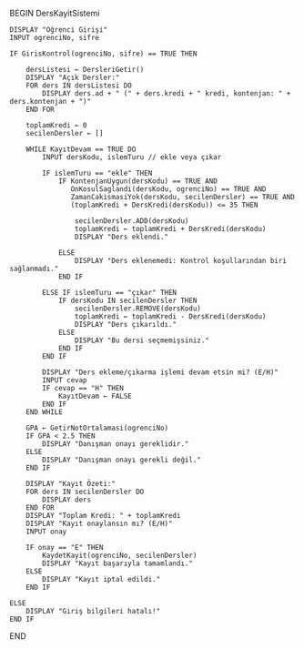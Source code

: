 BEGIN DersKayitSistemi

    DISPLAY "Öğrenci Girişi"
    INPUT ogrenciNo, sifre

    IF GirisKontrol(ogrenciNo, sifre) == TRUE THEN

        dersListesi ← DersleriGetir()
        DISPLAY "Açık Dersler:"
        FOR ders IN dersListesi DO
            DISPLAY ders.ad + " (" + ders.kredi + " kredi, kontenjan: " + ders.kontenjan + ")"
        END FOR

        toplamKredi ← 0
        secilenDersler ← []
        
        WHILE KayıtDevam == TRUE DO
            INPUT dersKodu, islemTuru // ekle veya çıkar

            IF islemTuru == "ekle" THEN
                IF KontenjanUygun(dersKodu) == TRUE AND
                   OnKosulSaglandi(dersKodu, ogrenciNo) == TRUE AND
                   ZamanCakismasiYok(dersKodu, secilenDersler) == TRUE AND
                   (toplamKredi + DersKredi(dersKodu)) <= 35 THEN

                    secilenDersler.ADD(dersKodu)
                    toplamKredi ← toplamKredi + DersKredi(dersKodu)
                    DISPLAY "Ders eklendi."

                ELSE
                    DISPLAY "Ders eklenemedi: Kontrol koşullarından biri sağlanmadı."
                END IF

            ELSE IF islemTuru == "çıkar" THEN
                IF dersKodu IN secilenDersler THEN
                    secilenDersler.REMOVE(dersKodu)
                    toplamKredi ← toplamKredi - DersKredi(dersKodu)
                    DISPLAY "Ders çıkarıldı."
                ELSE
                    DISPLAY "Bu dersi seçmemişsiniz."
                END IF
            END IF

            DISPLAY "Ders ekleme/çıkarma işlemi devam etsin mi? (E/H)"
            INPUT cevap
            IF cevap == "H" THEN
                KayıtDevam ← FALSE
            END IF
        END WHILE

        GPA ← GetirNotOrtalamasi(ogrenciNo)
        IF GPA < 2.5 THEN
            DISPLAY "Danışman onayı gereklidir."
        ELSE
            DISPLAY "Danışman onayı gerekli değil."
        END IF

        DISPLAY "Kayıt Özeti:"
        FOR ders IN secilenDersler DO
            DISPLAY ders
        END FOR
        DISPLAY "Toplam Kredi: " + toplamKredi
        DISPLAY "Kayıt onaylansın mı? (E/H)"
        INPUT onay

        IF onay == "E" THEN
            KaydetKayit(ogrenciNo, secilenDersler)
            DISPLAY "Kayıt başarıyla tamamlandı."
        ELSE
            DISPLAY "Kayıt iptal edildi."
        END IF

    ELSE
        DISPLAY "Giriş bilgileri hatalı!"
    END IF

END
